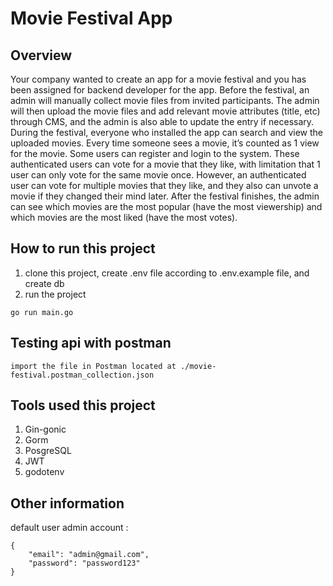 # Movie Festival App
## Overview
Your company wanted to create an app for a movie festival and you has been assigned for 
backend developer for the app.
Before the festival, an admin will manually collect movie files from invited participants. The
admin will then upload the movie files and add relevant movie attributes (title, etc) through
CMS, and the admin is also able to update the entry if necessary.
During the festival, everyone who installed the app can search and view the uploaded
movies. Every time someone sees a movie, it’s counted as 1 view for the movie.
Some users can register and login to the system. These authenticated users can vote for a
movie that they like, with limitation that 1 user can only vote for the same movie once.
However, an authenticated user can vote for multiple movies that they like, and they also can
unvote a movie if they changed their mind later.
After the festival finishes, the admin can see which movies are the most popular (have the
most viewership) and which movies are the most liked (have the most votes).


##  How to run this project

1. clone this project, create .env file according to .env.example file, and create db
2. run the project

```
go run main.go
```

##  Testing api with postman

```
import the file in Postman located at ./movie-festival.postman_collection.json
```


##  Tools used this project

1. Gin-gonic
2. Gorm
3. PosgreSQL
4. JWT
5. godotenv


##  Other information
default user admin account :

```
{
    "email": "admin@gmail.com",
    "password": "password123"
}
```

